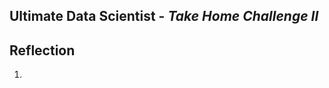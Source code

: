 <h2>Ultimate Data Scientist - <i>Take Home Challenge II</i></h2>


<h2>Reflection</h2>
<ol>
  <li>  </li>
</ol>
